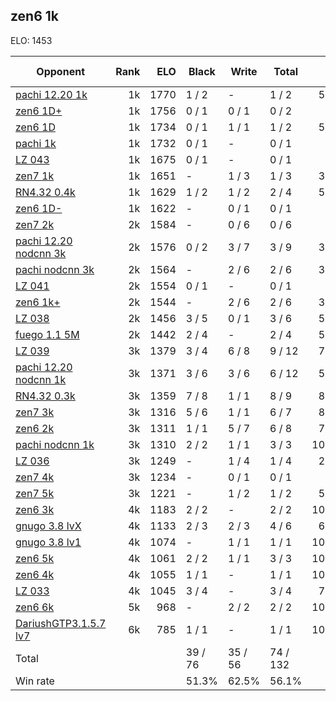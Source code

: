 ## zen6 1k ##

ELO: 1453

Opponent | Rank | ELO | Black | Write | Total | Win rate
---------|-----:|----:|-------|-------|-------|-------:
[pachi 12.20 1k](pachi%2012.20%201k.md) | 1k | 1770 | 1 / 2 | - | 1 / 2 | 50.0%
[zen6 1D+](zen6%201D+.md) | 1k | 1756 | 0 / 1 | 0 / 1 | 0 / 2 | 0.0%
[zen6 1D](zen6%201D.md) | 1k | 1734 | 0 / 1 | 1 / 1 | 1 / 2 | 50.0%
[pachi 1k](pachi%201k.md) | 1k | 1732 | 0 / 1 | - | 0 / 1 | 0.0%
[LZ 043](LZ%20043.md) | 1k | 1675 | 0 / 1 | - | 0 / 1 | 0.0%
[zen7 1k](zen7%201k.md) | 1k | 1651 | - | 1 / 3 | 1 / 3 | 33.3%
[RN4.32 0.4k](RN4.32%200.4k.md) | 1k | 1629 | 1 / 2 | 1 / 2 | 2 / 4 | 50.0%
[zen6 1D-](zen6%201D-.md) | 1k | 1622 | - | 0 / 1 | 0 / 1 | 0.0%
[zen7 2k](zen7%202k.md) | 2k | 1584 | - | 0 / 6 | 0 / 6 | 0.0%
[pachi 12.20 nodcnn 3k](pachi%2012.20%20nodcnn%203k.md) | 2k | 1576 | 0 / 2 | 3 / 7 | 3 / 9 | 33.3%
[pachi nodcnn 3k](pachi%20nodcnn%203k.md) | 2k | 1564 | - | 2 / 6 | 2 / 6 | 33.3%
[LZ 041](LZ%20041.md) | 2k | 1554 | 0 / 1 | - | 0 / 1 | 0.0%
[zen6 1k+](zen6%201k+.md) | 2k | 1544 | - | 2 / 6 | 2 / 6 | 33.3%
[LZ 038](LZ%20038.md) | 2k | 1456 | 3 / 5 | 0 / 1 | 3 / 6 | 50.0%
[fuego 1.1 5M](fuego%201.1%205M.md) | 2k | 1442 | 2 / 4 | - | 2 / 4 | 50.0%
[LZ 039](LZ%20039.md) | 3k | 1379 | 3 / 4 | 6 / 8 | 9 / 12 | 75.0%
[pachi 12.20 nodcnn 1k](pachi%2012.20%20nodcnn%201k.md) | 3k | 1371 | 3 / 6 | 3 / 6 | 6 / 12 | 50.0%
[RN4.32 0.3k](RN4.32%200.3k.md) | 3k | 1359 | 7 / 8 | 1 / 1 | 8 / 9 | 88.9%
[zen7 3k](zen7%203k.md) | 3k | 1316 | 5 / 6 | 1 / 1 | 6 / 7 | 85.7%
[zen6 2k](zen6%202k.md) | 3k | 1311 | 1 / 1 | 5 / 7 | 6 / 8 | 75.0%
[pachi nodcnn 1k](pachi%20nodcnn%201k.md) | 3k | 1310 | 2 / 2 | 1 / 1 | 3 / 3 | 100.0%
[LZ 036](LZ%20036.md) | 3k | 1249 | - | 1 / 4 | 1 / 4 | 25.0%
[zen7 4k](zen7%204k.md) | 3k | 1234 | - | 0 / 1 | 0 / 1 | 0.0%
[zen7 5k](zen7%205k.md) | 3k | 1221 | - | 1 / 2 | 1 / 2 | 50.0%
[zen6 3k](zen6%203k.md) | 4k | 1183 | 2 / 2 | - | 2 / 2 | 100.0%
[gnugo 3.8 lvX](gnugo%203.8%20lvX.md) | 4k | 1133 | 2 / 3 | 2 / 3 | 4 / 6 | 66.7%
[gnugo 3.8 lv1](gnugo%203.8%20lv1.md) | 4k | 1074 | - | 1 / 1 | 1 / 1 | 100.0%
[zen6 5k](zen6%205k.md) | 4k | 1061 | 2 / 2 | 1 / 1 | 3 / 3 | 100.0%
[zen6 4k](zen6%204k.md) | 4k | 1055 | 1 / 1 | - | 1 / 1 | 100.0%
[LZ 033](LZ%20033.md) | 4k | 1045 | 3 / 4 | - | 3 / 4 | 75.0%
[zen6 6k](zen6%206k.md) | 5k | 968 | - | 2 / 2 | 2 / 2 | 100.0%
[DariushGTP3.1.5.7 lv7](DariushGTP3.1.5.7%20lv7.md) | 6k | 785 | 1 / 1 | - | 1 / 1 | 100.0%
Total | | | 39 / 76 | 35 / 56 | 74 / 132 | 
Win rate| | | 51.3% | 62.5% | 56.1% | 
